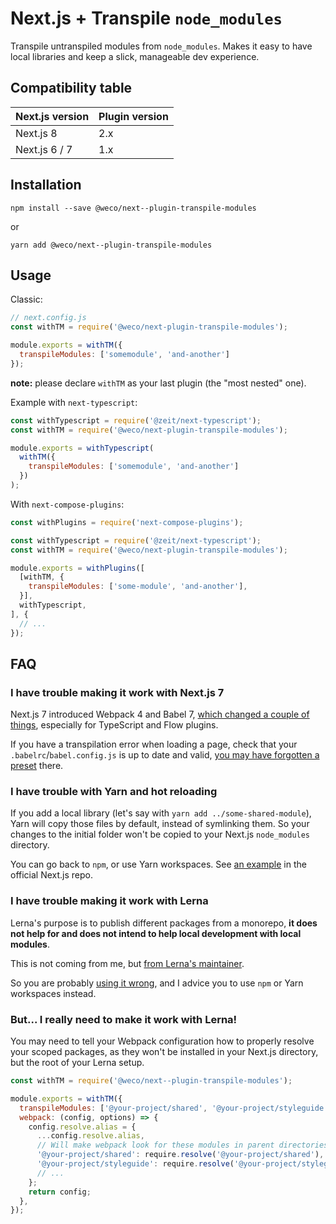 # Next.js + Transpile `node_modules`

Transpile untranspiled modules from `node_modules`.
Makes it easy to have local libraries and keep a slick, manageable dev experience.

## Compatibility table

| Next.js version | Plugin version |
|-----------------|----------------|
| Next.js 8       | 2.x            |
| Next.js 6 / 7   | 1.x            |

## Installation

```
npm install --save @weco/next--plugin-transpile-modules
```

or

```
yarn add @weco/next--plugin-transpile-modules
```

## Usage

Classic:

```js
// next.config.js
const withTM = require('@weco/next-plugin-transpile-modules');

module.exports = withTM({
  transpileModules: ['somemodule', 'and-another']
});
```

**note:** please declare `withTM` as your last plugin (the "most nested" one).

Example with `next-typescript`:

```js
const withTypescript = require('@zeit/next-typescript');
const withTM = require('@weco/next-plugin-transpile-modules');

module.exports = withTypescript(
  withTM({
    transpileModules: ['somemodule', 'and-another']
  })
);
```

With `next-compose-plugins`:

```js
const withPlugins = require('next-compose-plugins');

const withTypescript = require('@zeit/next-typescript');
const withTM = require('@weco/next-plugin-transpile-modules');

module.exports = withPlugins([
  [withTM, {
    transpileModules: ['some-module', 'and-another'],
  }],
  withTypescript,
], {
  // ...
});
```

## FAQ

### I have trouble making it work with Next.js 7

Next.js 7 introduced Webpack 4 and Babel 7, [which changed a couple of things](https://github.com/zeit/next.js/issues/5393#issuecomment-458517433), especially for TypeScript and Flow plugins.

If you have a transpilation error when loading a page, check that your `.babelrc`/`babel.config.js` is up to date and valid, [you may have forgotten a preset](https://github.com/martpie/next-transpile-modules/issues/1#issuecomment-427749256) there.

### I have trouble with Yarn and hot reloading

If you add a local library (let's say with `yarn add ../some-shared-module`), Yarn will copy those files by default, instead of symlinking them. So your changes to the initial folder won't be copied to your Next.js `node_modules` directory.

You can go back to `npm`, or use Yarn workspaces. See [an example](https://github.com/zeit/next.js/tree/canary/examples/with-yarn-workspaces) in the official Next.js repo.

### I have trouble making it work with Lerna

Lerna's purpose is to publish different packages from a monorepo, **it does not help for and does not intend to help local development with local modules**.

This is not coming from me, but [from Lerna's maintainer](https://github.com/lerna/lerna/issues/1243#issuecomment-401396850).

So you are probably [using it wrong](https://github.com/martpie/next-transpile-modules/issues/5#issuecomment-441501107), and I advice you to use `npm` or Yarn workspaces instead.

### But... I really need to make it work with Lerna!

You may need to tell your Webpack configuration how to properly resolve your scoped packages, as they won't be installed in your Next.js directory, but the root of your Lerna setup.

```js
const withTM = require('@weco/next--plugin-transpile-modules');

module.exports = withTM({
  transpileModules: ['@your-project/shared', '@your-project/styleguide'],
  webpack: (config, options) => {
    config.resolve.alias = {
      ...config.resolve.alias,
      // Will make webpack look for these modules in parent directories
      '@your-project/shared': require.resolve('@your-project/shared'),
      '@your-project/styleguide': require.resolve('@your-project/styleguide'),
      // ...
    };
    return config;
  },
});
```
